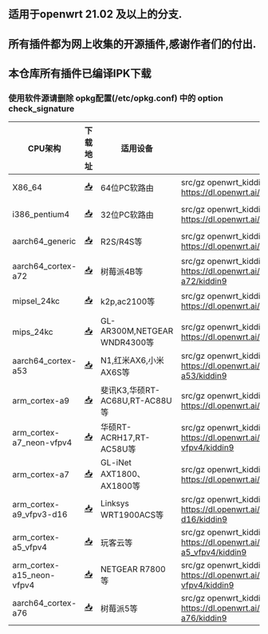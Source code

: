 ## 适用于openwrt 21.02 及以上的分支.
## 所有插件都为网上收集的开源插件,感谢作者们的付出.

## 本仓库所有插件已编译IPK下载
### 使用软件源请删除 opkg配置(/etc/opkg.conf) 中的 option check_signature


| CPU架构           | 下载地址                                             | 适用设备    | 软件源    | 更新频率    |
|----------------|-----------------------------------------------------|--------------------------------------|-----------|-----------|
| X86_64         | [📥](https://dl.openwrt.ai/latest/packages/x86_64/kiddin9/)         |          64位PC软路由    | src/gz openwrt_kiddin9 https://dl.openwrt.ai/latest/packages/x86_64/kiddin9 | 日更  |
| i386_pentium4  | [📥](https://dl.openwrt.ai/latest/packages/i386_pentium4/kiddin9/)      |      32位PC软路由    | src/gz openwrt_kiddin9 https://dl.openwrt.ai/latest/packages/i386_pentium4/kiddin9 | 日更  |
| aarch64_generic    | [📥](https://dl.openwrt.ai/latest/packages/aarch64_generic/kiddin9/)     |   R2S/R4S等        |  src/gz openwrt_kiddin9 https://dl.openwrt.ai/latest/packages/aarch64_generic/kiddin9 | 日更  |
| aarch64_cortex-a72    | [📥](https://dl.openwrt.ai/latest/packages/aarch64_cortex-a72/kiddin9/)     |  树莓派4B等   |  src/gz openwrt_kiddin9 https://dl.openwrt.ai/latest/packages/aarch64_cortex-a72/kiddin9  |  日更 |
| mipsel_24kc    | [📥](https://dl.openwrt.ai/latest/packages/mipsel_24kc/kiddin9/)     |  k2p,ac2100等 | src/gz openwrt_kiddin9 https://dl.openwrt.ai/latest/packages/mipsel_24kc/kiddin9   | 日更  |
| mips_24kc    | [📥](https://dl.openwrt.ai/latest/packages/mips_24kc/kiddin9/)     |  GL-AR300M,NETGEAR WNDR4300等 | src/gz openwrt_kiddin9 https://dl.openwrt.ai/latest/packages/mips_24kc/kiddin9   | 日更  |
| aarch64_cortex-a53    | [📥](https://dl.openwrt.ai/latest/packages/aarch64_cortex-a53/kiddin9/) |  N1,红米AX6,小米AX6S等 |  src/gz openwrt_kiddin9 https://dl.openwrt.ai/latest/packages/aarch64_cortex-a53/kiddin9 |   日更 |
| arm_cortex-a9    | [📥](https://dl.openwrt.ai/latest/packages/arm_cortex-a9/kiddin9/) |  斐讯K3,华硕RT-AC68U,RT-AC88U等 |  src/gz openwrt_kiddin9 https://dl.openwrt.ai/latest/packages/arm_cortex-a9/kiddin9 |   日更 |
| arm_cortex-a7_neon-vfpv4    | [📥](https://dl.openwrt.ai/latest/packages/arm_cortex-a7_neon-vfpv4/kiddin9/) |  华硕RT-ACRH17,RT-AC58U等 |  src/gz openwrt_kiddin9 https://dl.openwrt.ai/latest/packages/arm_cortex-a7_neon-vfpv4/kiddin9 |   日更 |
| arm_cortex-a7    | [📥](https://dl.openwrt.ai/latest/packages/arm_cortex-a7/kiddin9/) |  GL-iNet AXT1800、AX1800等 |  src/gz openwrt_kiddin9 https://dl.openwrt.ai/latest/packages/arm_cortex-a7/kiddin9 |   日更 |
| arm_cortex-a9_vfpv3-d16    | [📥](https://dl.openwrt.ai/latest/packages/arm_cortex-a9_vfpv3-d16/kiddin9/) |  Linksys WRT1900ACS等 |  src/gz openwrt_kiddin9 https://dl.openwrt.ai/latest/packages/arm_cortex-a9_vfpv3-d16/kiddin9 |   日更 |
| arm_cortex-a5_vfpv4    | [📥](https://dl.openwrt.ai/latest/packages/arm_cortex-a5_vfpv4/kiddin9/) |  玩客云等 |  src/gz openwrt_kiddin9 https://dl.openwrt.ai/latest/packages/arm_cortex-a5_vfpv4/kiddin9 |   日更 |
| arm_cortex-a15_neon-vfpv4    | [📥](https://dl.openwrt.ai/latest/packages/arm_cortex-a15_neon-vfpv4/kiddin9/) |  NETGEAR R7800等 |  src/gz openwrt_kiddin9 https://dl.openwrt.ai/latest/packages/arm_cortex-a15_neon-vfpv4/kiddin9 |   日更 |
| aarch64_cortex-a76    | [📥](https://dl.openwrt.ai/latest/packages/aarch64_cortex-a76/kiddin9/) |  树莓派5等 |  src/gz openwrt_kiddin9 https://dl.openwrt.ai/latest/packages/aarch64_cortex-a76/kiddin9 |   日更 |
